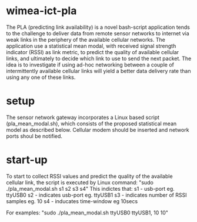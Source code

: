 # wimea-ict-pla
The PLA (predicting link availability) is a novel bash-script application tends to the challenge to deliver data from remote sensor networks to
internet via weak links in the periphery of the available cellular networks.
The application use a statistical mean modal, with received signal strength indicator (RSSI) as link metric, to predict the quality of available cellular links, and ultimately to decide which link to use to send the next packet.
The idea is to investigate if using ad-hoc networking between a couple of intermittently available cellular links will yield a better data delivery rate than using any one of these links.

# setup
The sensor network gateway incorporates a Linux based script (pla_mean_modal.sh), which consists of the proposed statistical mean model as described below.
Cellular modem should be inserted and network ports shoul be notified.

# start-up
To start to collect RSSI values and predict the quality of the available cellular link, the script is executed by
Linux command: "sudo ./pla_mean_modal.sh s1 s2 s3 s4"
This indictes that:
s1 - usb-port eg. ttyUSB0 
s2 - indicates usb-port eg. ttyUSB1
s3 - indicates number of RSSI samples eg. 10
s4 - inducates time-window eg 10secs

For examples: "sudo ./pla_mean_modal.sh ttyUSB0 ttyUSB1, 10 10" 

